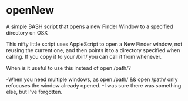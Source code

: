 openNew
=======

A simple BASH script that opens a new Finder Window to a specified directory on OSX

This nifty little script uses AppleScript to open a New Finder window, not reusing the current one, and then points it
to a directory specified when calling. If you copy it to your /bin/ you can call it from whenever. 

When is it useful to use this instead of open /path/?

-When you need multiple windows, as open /path/ && open /path/ only refocuses the window already opened.
-I was sure there was something else, but I've forgotten.
